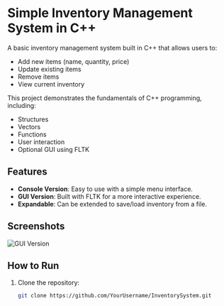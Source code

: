 
# Simple Inventory Management System in C++

A basic inventory management system built in C++ that allows users to:

- Add new items (name, quantity, price)
- Update existing items
- Remove items
- View current inventory

This project demonstrates the fundamentals of C++ programming, including:

- Structures
- Vectors
- Functions
- User interaction
- Optional GUI using FLTK

## Features

- **Console Version**: Easy to use with a simple menu interface.
- **GUI Version**: Built with FLTK for a more interactive experience.
- **Expandable**: Can be extended to save/load inventory from a file.

## Screenshots

 
![GUI Version](<img width="603" height="426" alt="Screen Shot 2025-08-29 at 2 50 16 PM" src="https://github.com/user-attachments/assets/6b88b2b5-fa69-4a73-89f9-0153bc9e6b61" />)


## How to Run

1. Clone the repository:  
   ```bash
   git clone https://github.com/YourUsername/InventorySystem.git
